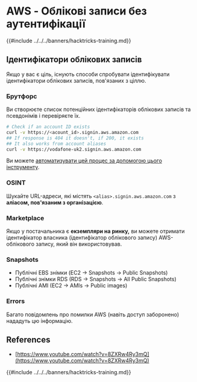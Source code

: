 # AWS - Облікові записи без аутентифікації

{{#include ../../../banners/hacktricks-training.md}}

## Ідентифікатори облікових записів

Якщо у вас є ціль, існують способи спробувати ідентифікувати ідентифікатори облікових записів, пов'язаних з ціллю.

### Брутфорс

Ви створюєте список потенційних ідентифікаторів облікових записів та псевдонімів і перевіряєте їх.
```bash
# Check if an account ID exists
curl -v https://<acount_id>.signin.aws.amazon.com
## If response is 404 it doesn't, if 200, it exists
## It also works from account aliases
curl -v https://vodafone-uk2.signin.aws.amazon.com
```
Ви можете [автоматизувати цей процес за допомогою цього інструменту](https://github.com/dagrz/aws_pwn/blob/master/reconnaissance/validate_accounts.py).

### OSINT

Шукайте URL-адреси, які містять `<alias>.signin.aws.amazon.com` з **аліасом, пов'язаним з організацією**.

### Marketplace

Якщо у постачальника є **екземпляри на ринку,** ви можете отримати ідентифікатор власника (ідентифікатор облікового запису) AWS-облікового запису, який він використовував.

### Snapshots

- Публічні EBS знімки (EC2 -> Snapshots -> Public Snapshots)
- Публічні знімки RDS (RDS -> Snapshots -> All Public Snapshots)
- Публічні AMI (EC2 -> AMIs -> Public images)

### Errors

Багато повідомлень про помилки AWS (навіть доступ заборонено) нададуть цю інформацію.

## References

- [https://www.youtube.com/watch?v=8ZXRw4Ry3mQ](https://www.youtube.com/watch?v=8ZXRw4Ry3mQ)

{{#include ../../../banners/hacktricks-training.md}}

